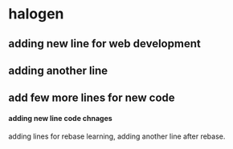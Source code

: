 # halogen

## adding new line for web development

## adding another line

## add few more lines for new code

#### adding new line code chnages
adding lines for rebase learning, adding another line after rebase.